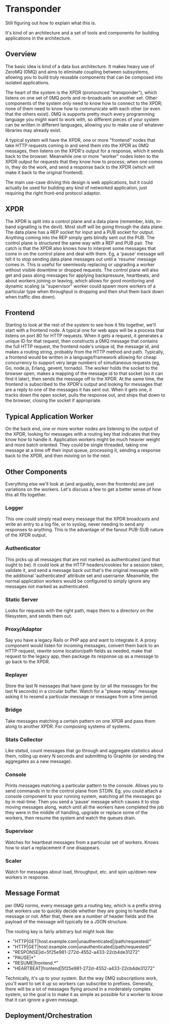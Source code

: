 # Transponder

Still figuring out how to explain what this is.

It's kind of an architecture and a set of tools and components for
building applications in the architecture.

## Overview

The basic idea is kind of a data bus architecture. It makes heavy use
of ZeroMQ (0MQ) and aims to eliminate coupling between subsystems,
allowing you to build truly reusable components that can be composed
into isolated applications.

The heart of the system is the XPDR (pronounced "transponder"), which
listens on one set of 0MQ ports and re-broadcasts on another
set. Other components of the system only need to know how to connect
to the XPDR; none of them need to know how to communicate with each
other (or even that the others exist). 0MQ is supports pretty much
every programming language you might want to work with, so different
pieces of your system can be written in different languages, allowing
you to make use of whatever libraries may already exist.

A typical system will have the XPDR, one or more "frontend" nodes that
take HTTP requests coming in and send them into the XPDR as 0MQ
messages, then listens on the XPDR's output for a response, which it
sends back to the browser. Meanwhile one or more "worker" nodes listen
to the XPDR output for requests that they know how to process; when
one comes in, they do the work, and send a response back to the XPDR
(which will make it back to the original frontend).

The main use-case driving this design is web applications, but it
could actually be used for building any kind of networked application,
just requiring the right front-end protocol adaptor.

## XPDR

The XPDR is split into a control plane and a data plane (remember,
kids, in-band signalling is the devil). Most stuff will be going
through the data plane. The data plane has a REP socket for input and
a PUB socket for output. Anything coming into the REP simply gets
blindly sent out the PUB. The control plane is structured the same way
with a REP and PUB pair. The catch is that the XPDR also knows how to
interpret some messages that come in on the control plane and deal
with them. Eg, a 'pause' message will tell it to stop sending data
plane messages out until a 'resume' message comes in. This is useful
for seemlessly replacing or upgrading a worker without visible
downtime or dropped requests. The control plane will also get and pass
along messages for applying backpressure, heartbeats, and about
workers joining or leaving, which allows for good monitoring and
dynamic scaling (a "supervisor" worker could spawn more workers of a
particular type when throughput is dropping and then shut them back
down when traffic dies down).

## Frontend

Starting to look at the rest of the system to see how it fits
together, we'll start with a frontend node. A typical one for web apps
will be a process that listens on port 80 for HTTP requests. When it
gets a request, it generates a unique ID for that request, then
constructs a 0MQ message that contains the full HTTP request, the
frontend node's unique id, the message id, and makes a routing string,
probably from the HTTP method and path. Typically, a frontend would be
written in a language/framework allowing for cheap concurrency to
support very large numbers of simultaneous requests (eg, Go, node.js,
Erlang, gevent, tornado). The worker holds the socket to the browser
open, makes a mapping of the message id to that socket (so it can find
it later), then sends the message off to the XPDR. At the same time,
the frontend is subscribed to the XPDR's output and looking for
messages that are a reply to one of the messages it has sent out. When
it gets one, it tracks down the open socket, pulls the response out,
and ships that down to the browser, closing the socket if appropriate.

## Typical Application Worker

On the back end, one or more worker nodes are listening to the output
of the XPDR, looking for messages with a routing key that indicates
that they know how to handle it. Application workers might be much
heavier weight and more batch oriented. They could be single threaded,
taking one message at a time off their input queue, processing it,
sending a response back to the XPDR, and then moving on to the next.

## Other Components

Everything else we'll look at (and arguably, even the frontends) are
just variations on the workers. Let's discuss a few to get a better
sense of how this all fits together.

### Logger

This one could simply read every message that the XPDR broadcasts and
write an entry to a log file, or to syslog, never needing to send any
responses to anything. This is the advantage of the fanout PUB-SUB
nature of the XPDR output.

### Authenticator

This picks up all messages that are not marked as authenticated (and
that ought to be). It could look at the HTTP headers/cookies for a
session token, validate it, and send a message back out that's the
original message with the additional 'authenticated' attribute set and
username. Meanwhile, the normal application workers would be
configured to simply ignore any messages not marked as authenticated.

### Static Server

Looks for requests with the right path, maps them to a directory on
the filesystem, and sends them out.

### Proxy/Adaptor

Say you have a legacy Rails or PHP app and want to integrate it. A
proxy component would listen for incoming messages, convert them back
to an HTTP request, rewrite some location/path fields as needed, make
that request to the legacy app, then package its response up as a
message to go back to the XPDR.

### Replayer

Store the last N messages that have gone by (or all the messages for
the last N seconds) in a circular buffer. Watch for a "please replay"
message asking it to resend a particular message or messages from a
time period.

### Bridge

Take messages matching a certain pattern on one XPDR and pass them
along to another XPDR. For composing systems of systems.

### Stats Collector

Like statsd, count messages that go through and aggregate statistics
about them, rolling up every N seconds and submitting to Graphite (or
sending the aggregates as a new message).

### Console

Prints messages matching a particular pattern to the console. Allows
you to send commands in to the control plane from STDIN. Eg, you could
attach a console component to your running system, watching all the
messages go by in real-time. Then you send a 'pause' message which
causes it to stop moving messages along, watch until all the workers
have completed the job they were in the middle of handling, upgrade or
replace some of the workers, then resume the system and watch the
queues drain.

### Supervisor

Watches for heartbeat messages from a particular set of workers. Knows
how to start a replacement if one disappears.

### Scaler

Watch for messages about load, throughput, etc. and spin up/down new
workers in response.

## Message Format

per 0MQ norms, every message gets a routing key, which is a prefix string
that workers use to quickly decide whether they are going to handle
that message or not. After that, there are a number of header fields
and the payload of the message will typically be a JSON structure.

The routing key is fairly arbitrary but might look like:

* "HTTP|GET|host.example.com|unauthenticated|/path/requested/"
* "HTTP|GET|host.example.com|unauthenticated|/path/requested/"
* "RESPONSE|id=5f25e981-272d-4552-a433-22cb4de31272"
* "PAUSE|*"
* "RESUME|frontend.*"
* "HEARTBEAT|frontend|5f25e981-272d-4552-a433-22cb4de31272"

Technically, it's up to your system. But the way 0MQ subscriptions
work, you'll want to set it up so workers can subscribe to
prefixes. Generally, there will be a lot of messages flying around in
a moderately complex system, so the goal is to make it as simple as
possible for a worker to know that it can ignore a given message.

## Deployment/Orchestration
